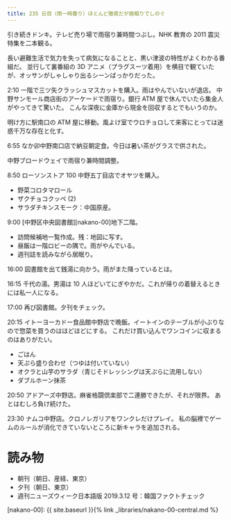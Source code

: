 ```yaml
---
title: 235 日目（雨一時曇り）ほとんど徹夜だが居眠りでしのぐ
---
```


引き続きドンキ。テレビ売り場で雨宿り兼時間つぶし。NHK 教育の 2011 震災特集を二本観る。

長い避難生活で気力を失って病気になることと、黒い津波の特性がよくわかる番組だ。
並行して裏番組の 3D アニメ（プラグスーツ着用）を横目で観ていたが、オッサンがしゃしゃり出るシーンばっかりだった。

2:10 一階で三ツ矢クラッシュマスカットを購入。雨はやんでいないが退店。
中野サンモール商店街のアーケードで雨宿り。銀行 ATM 屋で休んでいたら集金人がやってきて驚いた。
こんな深夜に金庫から現金を回収するとでもいうのか。

明け方に駅南口の ATM 屋に移動。風よけ室でウロチョロして来客にとっては迷惑千万な存在と化す。

6:55 なか卯中野南口店で納豆朝定食。今日は暑い茶がグラスで供された。

中野ブロードウェイで雨宿り兼時間調整。

8:50 ローソンストア 100 中野五丁目店でオヤツを購入。
* 野菜コロタマロール
* ザクチョコクッペ (2)
* サラダチキンスモーク：中国原産。

9:00 [中野区中央図書館][nakano-00]地下二階。
* 訪問候補地一覧作成。残：地図に写す。
* 昼飯は一階ロビーの隅で。雨がやんでいる。
* 週刊誌を読みながら居眠り。

16:00 図書館を出て銭湯に向かう。雨がまた降っているとは。

16:15 千代の湯。男湯は 10 人ほどいてにぎやかだ。これが帰りの着替えるときには私一人になる。

17:00 再び図書館。夕刊をチェック。

20:15 イトーヨーカドー食品館中野店で晩飯。イートインのテーブルが小ぶりなので惣菜を買うのはほどほどにする。
これだけ買い込んでワンコインに収まるのはありがたい。
* ごはん
* 天ぷら盛り合わせ（つゆは付いていない）
* オクラと山芋のサラダ（青じそドレッシングは天ぷらに流用しない）
* ダブルホーン抹茶

20:50 アドアーズ中野店。麻雀格闘倶楽部で二連勝できたが、それが限界。
あとはむしろ負け続けた。

23:30 ナムコ中野店。クロノレガリアをワンクレだけプレイ。
私の脳裡でゲームのルールが消化できていないところに新キャラを追加される。

# 読み物

* 朝刊（朝日、産経、東京）
* 夕刊（朝日、東京）
* 週刊ニューズウィーク日本語版 2019.3.12 号：韓国ファクトチェック

[nakano-00]: {{ site.baseurl }}{% link _libraries/nakano-00-central.md %}
